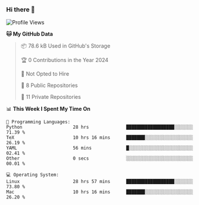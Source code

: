 ### Hi there 👋

<!--
**huayuan4396/huayuan4396** is a ✨ _special_ ✨ repository because its `README.md` (this file) appears on your GitHub profile.

Here are some ideas to get you started:

- 🔭 I’m currently working on ...
- 🌱 I’m currently learning ...
- 👯 I’m looking to collaborate on ...
- 🤔 I’m looking for help with ...
- 💬 Ask me about ...
- 📫 How to reach me: ...
- 😄 Pronouns: ...
- ⚡ Fun fact: ...
-->

<!--START_SECTION:waka-->
![Profile Views](http://img.shields.io/badge/Profile%20Views-0-blue)

**🐱 My GitHub Data** 

> 📦 78.6 kB Used in GitHub's Storage 
 > 
> 🏆 0 Contributions in the Year 2024
 > 
> 🚫 Not Opted to Hire
 > 
> 📜 8 Public Repositories 
 > 
> 🔑 11 Private Repositories 
 > 
📊 **This Week I Spent My Time On** 

```text
💬 Programming Languages: 
Python                   28 hrs              ██████████████████░░░░░░░   71.39 % 
TeX                      10 hrs 16 mins      ███████░░░░░░░░░░░░░░░░░░   26.19 % 
YAML                     56 mins             █░░░░░░░░░░░░░░░░░░░░░░░░   02.41 % 
Other                    0 secs              ░░░░░░░░░░░░░░░░░░░░░░░░░   00.01 % 

💻 Operating System: 
Linux                    28 hrs 57 mins      ██████████████████░░░░░░░   73.80 % 
Mac                      10 hrs 16 mins      ███████░░░░░░░░░░░░░░░░░░   26.20 % 
```


<!--END_SECTION:waka-->
